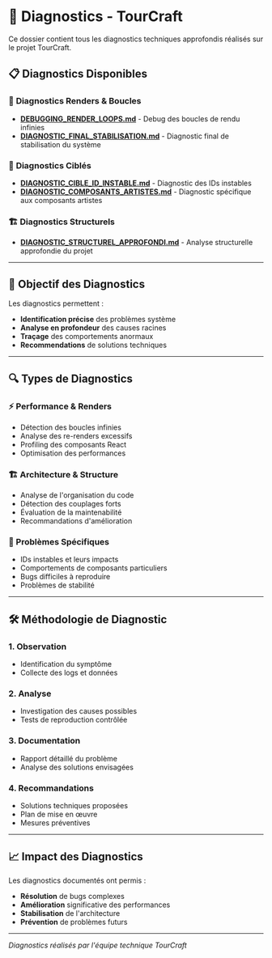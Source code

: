 # 🔬 Diagnostics - TourCraft

Ce dossier contient tous les diagnostics techniques approfondis réalisés sur le projet TourCraft.

## 📋 **Diagnostics Disponibles**

### 🔄 **Diagnostics Renders & Boucles**
- [**DEBUGGING_RENDER_LOOPS.md**](./DEBUGGING_RENDER_LOOPS.md) - Debug des boucles de rendu infinies
- [**DIAGNOSTIC_FINAL_STABILISATION.md**](./DIAGNOSTIC_FINAL_STABILISATION.md) - Diagnostic final de stabilisation du système

### 🎯 **Diagnostics Ciblés**
- [**DIAGNOSTIC_CIBLE_ID_INSTABLE.md**](./DIAGNOSTIC_CIBLE_ID_INSTABLE.md) - Diagnostic des IDs instables
- [**DIAGNOSTIC_COMPOSANTS_ARTISTES.md**](./DIAGNOSTIC_COMPOSANTS_ARTISTES.md) - Diagnostic spécifique aux composants artistes

### 🏗️ **Diagnostics Structurels**
- [**DIAGNOSTIC_STRUCTUREL_APPROFONDI.md**](./DIAGNOSTIC_STRUCTUREL_APPROFONDI.md) - Analyse structurelle approfondie du projet

---

## 🎯 **Objectif des Diagnostics**

Les diagnostics permettent :
- **Identification précise** des problèmes système
- **Analyse en profondeur** des causes racines
- **Traçage** des comportements anormaux
- **Recommendations** de solutions techniques

---

## 🔍 **Types de Diagnostics**

### **⚡ Performance & Renders**
- Détection des boucles infinies
- Analyse des re-renders excessifs
- Profiling des composants React
- Optimisation des performances

### **🏗️ Architecture & Structure**
- Analyse de l'organisation du code
- Détection des couplages forts
- Évaluation de la maintenabilité
- Recommandations d'amélioration

### **🎯 Problèmes Spécifiques**
- IDs instables et leurs impacts
- Comportements de composants particuliers
- Bugs difficiles à reproduire
- Problèmes de stabilité

---

## 🛠️ **Méthodologie de Diagnostic**

### **1. Observation**
- Identification du symptôme
- Collecte des logs et données

### **2. Analyse**
- Investigation des causes possibles
- Tests de reproduction contrôlée

### **3. Documentation**
- Rapport détaillé du problème
- Analyse des solutions envisagées

### **4. Recommandations**
- Solutions techniques proposées
- Plan de mise en œuvre
- Mesures préventives

---

## 📈 **Impact des Diagnostics**

Les diagnostics documentés ont permis :
- **Résolution** de bugs complexes
- **Amélioration** significative des performances
- **Stabilisation** de l'architecture
- **Prévention** de problèmes futurs

---

*Diagnostics réalisés par l'équipe technique TourCraft* 